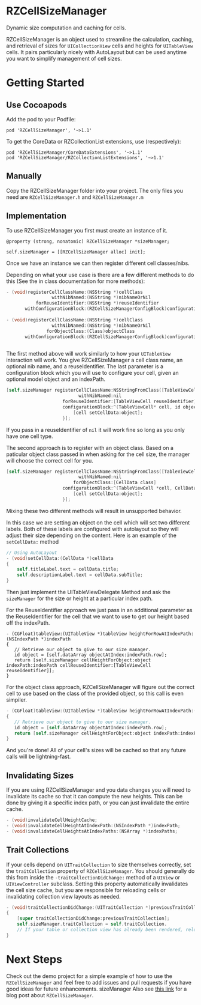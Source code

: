 RZCellSizeManager
=================

Dynamic size computation and caching for cells.

RZCellSizeManager is an object used to streamline the calculation, caching, and retrieval of sizes for `UICollectionView` cells and heights for `UITableView` cells.  It pairs particularly nicely with AutoLayout but can be used anytime you want to simplify management of cell sizes.


Getting Started
===============

Use Cocoapods
------------------
Add the pod to your Podfile:

```
pod 'RZCellSizeManager', '~>1.1'
```

To get the CoreData or RZCollectionList extensions, use (respectively):

```
pod 'RZCellSizeManager/CoreDataExtensions', '~>1.1'
pod 'RZCellSizeManager/RZCollectionListExtensions', '~>1.1'
```


Manually
---------

Copy the RZCellSizeManager folder into your project.  The only files you need are `RZCellSizeManager.h` and `RZCellSizeManager.m`

Implementation
--------------

To use RZCellSizeManager you first must create an instance of it.

```
@property (strong, nonatomic) RZCellSizeManager *sizeManager;
```
```
self.sizeManager = [[RZCellSizeManager alloc] init];

```

Once we have an instance we can then register different cell classes/nibs.

Depending on what your use case is there are a few different methods to do this (See the in class documentation for more methods):

```objective-c
- (void)registerCellClassName:(NSString *)cellClass
                 withNibNamed:(NSString *)nibNameOrNil
           forReuseIdentifier:(NSString *)reuseIdentifier
       withConfigurationBlock:(RZCellSizeManagerConfigBlock)configurationBlock; 
       
- (void)registerCellClassName:(NSString *)cellClass
                 withNibNamed:(NSString *)nibNameOrNil
               forObjectClass:(Class)objectClass
       withConfigurationBlock:(RZCellSizeManagerConfigBlock)configurationBlock;
       
```

The first method above will work similarly to how your `UITableView` interaction will work.  You give RZCellSizeManager a cell class name, an optional nib name, and a reuseIdentifier.  The last parameter is a configuration block which you will use to configure your cell, given an optional model object and an indexPath.

```objective-c
[self.sizeManager registerCellClassName:NSStringFromClass([TableViewCell class]) 
                           withNibNamed:nil 
                     forReuseIdentifier:[TableViewCell reuseIdentifier] 
                     configurationBlock:^(TableViewCell* cell, id object) {
                         [cell setCellData:object];
                     }];
```
If you pass in a reuseIdentifier of `nil` it will work fine so long as you only have one cell type.
    
The second approach is to register with an object class.  Based on a paticular object class passed in when asking for the cell size, the manager will choose the correct cell for you.

```objective-c
[self.sizeManager registerCellClassName:NSStringFromClass([TableViewCell class]) 
                           withNibNamed:nil 
                         forObjectClass:[CellData class] 
                     configurationBlock:^(TableViewCell *cell, CellData *object) {
                         [cell setCellData:object];
                     }];
```
Mixing these two different methods will result in unsupported behavior.

In this case we are setting an object on the cell which will set two different labels.  Both of these labels are configured with autolayout so they will adjust their size depending on the content.  Here is an example of the  `setCellData:` method

```objective-c
// Using AutoLayout
- (void)setCellData:(CellData *)cellData
{
    self.titleLabel.text = cellData.title;
    self.descriptionLabel.text = cellData.subTitle;
}
```

Then just implement the UITableViewDelegate Method and ask the `sizeManager` for the size or height at a particular index path.

For the ReuseIdentifier approach we just pass in an additional parameter as the ReuseIdentifier for the cell that we want to use to get our height based off the indexPath.

```
- (CGFloat)tableView:(UITableView *)tableView heightForRowAtIndexPath:(NSIndexPath *)indexPath
{
   // Retrieve our object to give to our size manager.
   id object = [self.dataArray objectAtIndex:indexPath.row];
   return [self.sizeManager cellHeightForObject:object indexPath:indexPath cellReuseIdentifier:[TableViewCell reuseIdentifier]];	
}
```     

For the object class approach, RZCellSizeManager will figure out the correct cell to use based on the class of the provided object, so this call is even simpiler.

```objective-c
- (CGFloat)tableView:(UITableView *)tableView heightForRowAtIndexPath:(NSIndexPath *)indexPath
{
   // Retrieve our object to give to our size manager.
   id object = [self.dataArray objectAtIndex:indexPath.row];
   return [self.sizeManager cellHeightForObject:object indexPath:indexPath];
}
```

And you're done! All of your cell's sizes will be cached so that any future calls will be lightning-fast.


Invalidating Sizes
------------------

If you are using RZCellSizeManager and you data changes you will need to invalidate its cache so that it can compute the new heights.  This can be done by giving it a specific index path, or you can just invalidate the entire cache.

```objective-c
- (void)invalidateCellHeightCache;
- (void)invalidateCellHeightAtIndexPath:(NSIndexPath *)indexPath;
- (void)invalidateCellHeightsAtIndexPaths:(NSArray *)indexPaths;
```

Trait Collections
-----------------

If your cells depend on `UITraitCollection` to size themselves correctly, set the `traitCollection` property of `RZCellSizeManager`. You should generally do this from inside the `-traitCollectionDidChange:` method of a `UIView` or `UIViewController` subclass. Setting this property automatically invalidates the cell size cache, but you are responsible for reloading cells or invalidating collection view layouts as needed.

```objective-c
- (void)traitCollectionDidChange:(UITraitCollection *)previousTraitCollection
{
    [super traitCollectionDidChange:previousTraitCollection];
    self.sizeManager.traitCollection = self.traitCollection.
    // If your table or collection view has already been rendered, reload data or invalidate the layout here
}
```

Next Steps
==========

Check out the demo project for a simple example of how to use the ```RZCellSizeManager``` and feel free to add issues and pull requests if you have good ideas for future enhancements.
sizeManager
Also see [this link](http://www.raizlabs.com/dev/2014/02/leveraging-auto-layout-for-dynamic-cell-heights) for a blog post about `RZCellSizeManager`.
